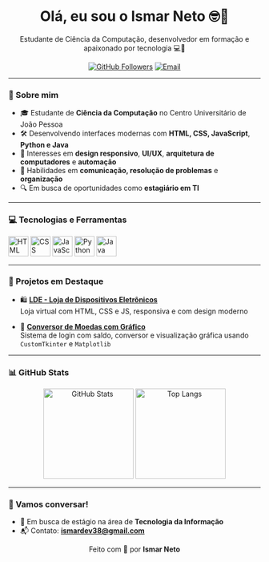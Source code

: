 <h1 align="center">Olá, eu sou o Ismar Neto 🤓👋</h1>

<p align="center">
  Estudante de Ciência da Computação, desenvolvedor em formação e apaixonado por tecnologia 💻🚀
</p>

<p align="center">
  <a href="https://github.com/ismarnetodev"><img src="https://img.shields.io/github/followers/ismarnetodev?style=social" alt="GitHub Followers"></a>
  <a href="mailto:seu.email@email.com"><img src="https://img.shields.io/badge/email-contato-red?style=flat&logo=gmail" alt="Email"></a>
</p>

---

### 🧠 Sobre mim
- 🎓 Estudante de **Ciência da Computação** no Centro Universitário de João Pessoa
- 🛠️ Desenvolvendo interfaces modernas com **HTML, CSS, JavaScript**, **Python e Java**
- 🧩 Interesses em **design responsivo**, **UI/UX**, **arquitetura de computadores** e **automação**
- 🧠 Habilidades em **comunicação, resolução de problemas** e **organização**
- 🔍 Em busca de oportunidades como **estagiário em TI**

---

### 💻 Tecnologias e Ferramentas

<p>
  <img src="https://cdn.jsdelivr.net/gh/devicons/devicon/icons/html5/html5-original.svg" height="40" alt="HTML">
  <img src="https://cdn.jsdelivr.net/gh/devicons/devicon/icons/css3/css3-original.svg" height="40" alt="CSS">
  <img src="https://cdn.jsdelivr.net/gh/devicons/devicon/icons/javascript/javascript-original.svg" height="40" alt="JavaScript">
  <img src="https://cdn.jsdelivr.net/gh/devicons/devicon/icons/python/python-original.svg" height="40" alt="Python">
  <img src="https://img.icons8.com/color/512/java-coffee-cup-logo.png" height="40" alt="Java">
</p>

---

### 🚀 Projetos em Destaque

- 🛍️ **[LDE - Loja de Dispositivos Eletrônicos](https://github.com/augustoluizdev/projetositeeletronicos.git)**  
  Loja virtual com HTML, CSS e JS, responsiva e com design moderno

- 🧮 **[Conversor de Moedas com Gráfico](https://github.com/ismarnetodev/Trabalho-Jeofton.git)**  
  Sistema de login com saldo, conversor e visualização gráfica usando `CustomTkinter` e `Matplotlib`

---

### 📊 GitHub Stats

<p align="center">
  <img height="180em" src="https://github-readme-stats.vercel.app/api?username=ismarnetodev&show_icons=true&theme=dark" alt="GitHub Stats"/>
  <img height="180em" src="https://github-readme-stats.vercel.app/api/top-langs/?username=ismarnetodev&layout=compact&theme=dark" alt="Top Langs"/>
</p>

---

### 🤝 Vamos conversar!
- 💼 Em busca de estágio na área de **Tecnologia da Informação**
- 📬 Contato: **ismardev38@gmail.com**

<p align="center">
  Feito com 💙 por <strong>Ismar Neto</strong>
</p>
